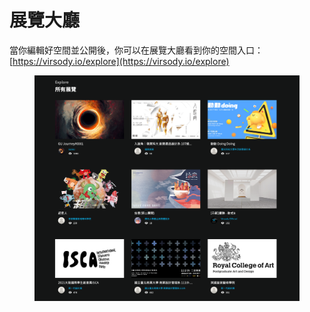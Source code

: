 # 展覽大廳

當你編輯好空間並公開後，你可以在展覽大廳看到你的空間入口：[https://virsody.io/explore](https://virsody.io/explore)

<figure><img src="../.gitbook/assets/Frame 56.png" alt=""><figcaption></figcaption></figure>

